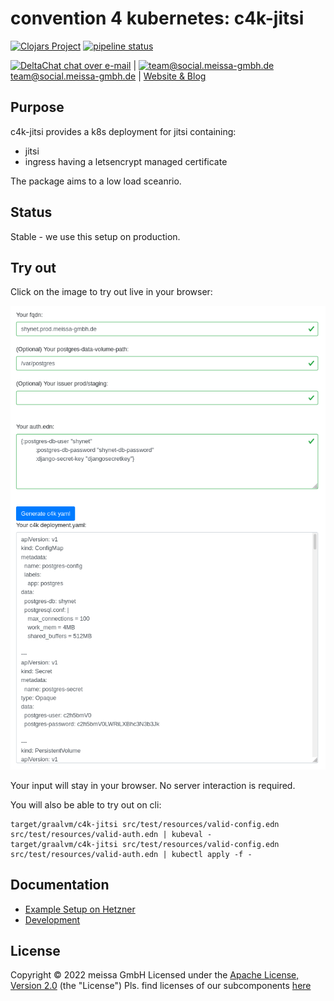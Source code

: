 # convention 4 kubernetes: c4k-jitsi
[![Clojars Project](https://img.shields.io/clojars/v/org.domaindrivenarchitecture/c4k-jitsi.svg)](https://clojars.org/org.domaindrivenarchitecture/c4k-jitsi) [![pipeline status](https://gitlab.com/domaindrivenarchitecture/c4k-jitsi/badges/master/pipeline.svg)](https://gitlab.com/domaindrivenarchitecture/c4k-jitsi/-/commits/main) 

[<img src="https://domaindrivenarchitecture.org/img/delta-chat.svg" width=20 alt="DeltaChat"> chat over e-mail](mailto:buero@meissa-gmbh.de?subject=community-chat) | [<img src="https://meissa-gmbh.de/img/community/Mastodon_Logotype.svg" width=20 alt="team@social.meissa-gmbh.de"> team@social.meissa-gmbh.de](https://social.meissa-gmbh.de/@team) | [Website & Blog](https://domaindrivenarchitecture.org)

## Purpose

c4k-jitsi provides a k8s deployment for jitsi containing:
* jitsi
* ingress having a letsencrypt managed certificate

The package aims to a low load sceanrio.

## Status

Stable - we use this setup on production.

## Try out

Click on the image to try out live in your browser:

[![Try it out](doc/tryItOut.png "Try out yourself")](https://domaindrivenarchitecture.org/pages/dda-provision/c4k-jitsi/)

Your input will stay in your browser. No server interaction is required.

You will also be able to try out on cli:
```
target/graalvm/c4k-jitsi src/test/resources/valid-config.edn src/test/resources/valid-auth.edn | kubeval -
target/graalvm/c4k-jitsi src/test/resources/valid-config.edn src/test/resources/valid-auth.edn | kubectl apply -f -
```

## Documentation
* [Example Setup on Hetzner](doc/SetupOnHetzner.md)
* [Development](doc/Development.md)

## License

Copyright © 2022 meissa GmbH
Licensed under the [Apache License, Version 2.0](LICENSE) (the "License")
Pls. find licenses of our subcomponents [here](doc/SUBCOMPONENT_LICENSE)